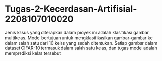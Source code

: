 # Tugas-2-Kecerdasan-Artifisial-2208107010020
Jenis kasus yang diterapkan dalam proyek ini adalah klasifikasi gambar multikelas. Model bertujuan untuk mengklasifikasikan gambar-gambar ke dalam salah satu dari 10 kelas yang sudah ditentukan. Setiap gambar dalam dataset CIFAR-10 termasuk dalam salah satu kelas, dan tugas model adalah memprediksi kelas tersebut.
